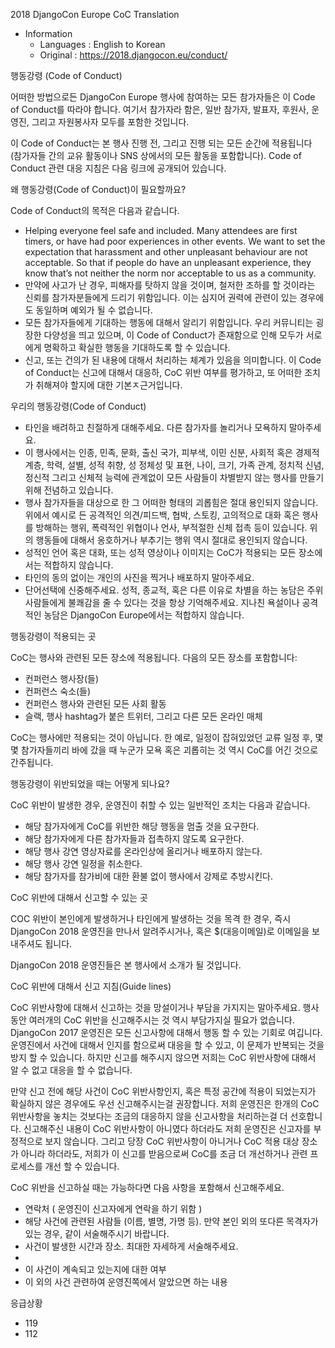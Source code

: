 2018 DjangoCon Europe CoC Translation

- Information
  - Languages : English to Korean 
  - Original : https://2018.djangocon.eu/conduct/

행동강령 (Code of Conduct)

어떠한 방법으로든 DjangoCon Europe 행사에 참여하는 모든 참가자들은 이 Code of Conduct를 따라야 합니다. 여기서 참가자라 함은, 일반 참가자, 발표자, 후원사, 운영진, 그리고 자원봉사자 모두를 포함한 것입니다.

이 Code of Conduct는 본 행사 진행 전, 그리고 진행 되는 모든 순간에 적용됩니다 (참가자들 간의 교유 활동이나 SNS 상에서의 모든 활동을 포함합니다). Code of Conduct 관련 대응 지침은 다음 링크에 공개되어 있습니다. 

왜 행동강령(Code of Conduct)이 필요할까요?

Code of Conduct의 목적은 다음과 같습니다.

- Helping everyone feel safe and included. Many attendees are first timers, or have had poor experiences in other events. We want to set the expectation that harassment and other unpleasant behaviour are not acceptable. So that if people do have an unpleasant experience, they know that’s not neither the norm nor acceptable to us as a community.
- 만약에 사고가 난 경우, 피해자를 탓하지 않을 것이며, 철저한 조하를 할 것이라는 신뢰를 참가자분들에게 드리기 위함입니다. 이는 심지어 권력에 관련이 있는 경우에도 동일하며 예외가 될 수 없습니다.
- 모든 참가자들에게 기대하는 행동에 대해서 알리기 위함입니다. 우리 커뮤니티는 굉장한 다양성을 띄고 있으며, 이 Code of Conduct가 존재함으로 인해 모두가 서로에게 명확하고 확실한 행동을 기대하도록 할 수 있습니다.
- 신고, 또는 건의가 된 내용에 대해서 처리하는 체계가 있음을 의미합니다. 이 Code of Conduct는 신고에 대해서 대응하, CoC 위반 여부를 평가하고, 또 어떠한 조치가 취해져야 할지에 대한 기본ㅈ근거입니다.

우리의 행동강령(Code of Conduct)

- 타인을 배려하고 친절하게 대해주세요. 다른 참가자를 놀리거나 모욕하지 말아주세요. 
- 이 행사에서는 인종, 민족, 문화, 출신 국가, 피부색, 이민 신분, 사회적 혹은 경제적 계층, 학력, 설별, 성적 취향, 성 정체성 및 표현, 나이, 크기, 가족 관계, 정치적 신념, 정신적 그리고 신체적 능력에 관계없이 모든 사람들이 차별받지 않는 행사를 만들기 위해 전념하고 있습니다.
- 행사 참가자들을 대상으로 한 그 어떠한 형태의 괴롭힘은 절대 용인되지 않습니다. 위에서 예시로 든 공격적인 의견/피드백, 협박, 스토킹, 고의적으로 대화 혹은 행사를 방해하는 행위, 폭력적인 위협이나 언사, 부적절한 신체 접촉 등이 있습니다. 위의 행동들에 대해서 옹호하거나 부추기는 행위 역시 절대로 용인되지 않습니다.
- 성적인 언어 혹은 대화, 또는 성적 영상이나 이미지는 CoC가 적용되는 모든 장소에서는 적합하지 않습니다.
- 타인의 동의 없이는 개인의 사진을 찍거나 배포하지 말아주세요.
- 단어선택에 신중해주세요. 성적, 종교적, 혹은 다른 이유로 차별을 하는 농담은 주위사람들에게 불쾌감을 줄 수 있다는 것을 항상 기억해주세요. 지나친 욕설이나 공격적인 농담은 DjangoCon Europe에서는 적합하지 않습니다.

행동강령이 적용되는 곳

CoC는 행사와 관련된 모든 장소에 적용됩니다. 다음의 모든 장소를 포함합니다:

- 컨퍼런스 행사장(들) 
- 컨퍼런스 숙소(들)
- 컨퍼런스 행사와 관련된 모든 사회 활동
- 슬랙, 행사 hashtag가 붙은 트위터, 그리고 다른 모든 온라인 매체

CoC는 행사에만 적용되는 것이 아닙니다. 한 예로, 일정이 잡혀있었던 교류 일정 후, 몇몇 참가자들끼리 바에 갔을 때 누군가 모욕 혹은 괴롭히는 것 역시 CoC를 어긴 것으로 간주됩니다.

행동강령이 위반되었을 때는 어떻게 되나요?

CoC 위반이 발생한 경우, 운영진이 취할 수 있는 일반적인 조치는 다음과 같습니다.

- 해당 참가자에게 CoC를 위반한 해당 행동을 멈출 것을 요구한다.
- 해당 참가자에게 다른 참가자들과 접촉하지 않도록 요구한다.
- 해당 행사 강연 영상자료를 온라인상에 올리거나 배포하지 않는다.
- 해당 행사 강연 일정을 취소한다.
- 해당 참가자를 참가비에 대한 환불 없이 행사에서 강제로 추방시킨다.

CoC 위반에 대해서 신고할 수 있는 곳

COC 위반이 본인에게 발생하거나 타인에게 발생하는 것을 목격 한 경우, 즉시 DjangoCon 2018 운영진을 만나서 알려주시거나, 혹은 $(대응이메일)로 이메일을 보내주셔도 됩니다.

DjangoCon 2018 운영진들은 본 행사에서 소개가 될 것입니다. 



CoC 위반에 대해서 신고 지침(Guide lines)

CoC 위반사항에 대해서 신고하는 것을 망설이거나 부담을 가지지는 말아주세요. 행사동안 여러개의 CoC 위반을 신고해주시는 것 역시 부담가지실 필요가 없습니다. DjangoCon 2017 운영진은 모든 신고사항에 대해서 행동 할 수 있는 기회로 여깁니다. 운영진에서 사건에 대해서 인지를 함으로써 대응을 할 수 있고, 이 문제가 반복되는 것을 방지 할 수 있습니다. 하지만 신고를 해주시지 않으면 저희는 CoC 위반사항에 대해서 알 수 없고 대응을 할 수 없습니다.

만약 신고 전에 해당 사건이 CoC 위반사항인지, 혹은 특정 공간에 적용이 되었는지가 확실하지 않은 경우에도 우선 신고해주시는걸 권장합니다. 저희 운영진은 한개의 CoC 위반사항을 놓치는 것보다는 조금의 대응하지 않을 신고사항을 처리하는걸 더 선호합니다. 신고해주신 내용이 CoC 위반사항이 아니였다 하더라도 저희 운영진은 신고자를 부정적으로 보지 않습니다. 그리고 당장 CoC 위반사항이 아니거나 CoC 적용 대상 장소가 아니라 하더라도, 저희가 이 신고를 받음으로써 CoC를 조금 더 개선하거나 관련 프로세스를 개선 할 수 있습니다.

CoC 위반을 신고하실 때는 가능하다면 다음 사항을 포함해서 신고해주세요.

- 연락처 ( 운영진이 신고자에게 연락을 하기 위함 )
- 해당 사건에 관련된 사람들 (이름, 별명, 가명 등). 만약 본인 외의 또다른 목격자가 있는 경우, 같이 서술해주시기 바랍니다.
- 사건이 발생한 시간과 장소. 최대한 자세하게 서술해주세요.
- 
- 이 사건이 계속되고 있는지에 대한 여부
- 이 외의 사건 관련하여 운영진쪽에서 알았으면 하는 내용



응급상황

- 119
- 112
